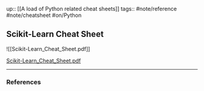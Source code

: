 up:: [[A load of Python related cheat sheets]]
tags:: #note/reference #note/cheatsheet #on/Python

## Scikit-Learn Cheat Sheet

![[Scikit-Learn_Cheat_Sheet.pdf]]

[Scikit-Learn\_Cheat\_Sheet.pdf](https://res.cloudinary.com/dyd911kmh/image/upload/v1676302389/Marketing/Blog/Scikit-Learn_Cheat_Sheet.pdf)

---

### References
